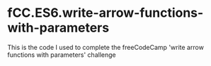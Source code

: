# fCC.ES6.write-arrow-functions-with-parameters
This is the code I used to complete the freeCodeCamp 'write arrow functions with parameters' challenge
